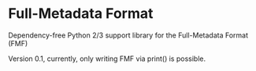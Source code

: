 # Full-Metadata Format
Dependency-free Python 2/3 support library for the Full-Metadata Format (FMF)

Version 0.1, currently, only writing FMF via print() is possible.

